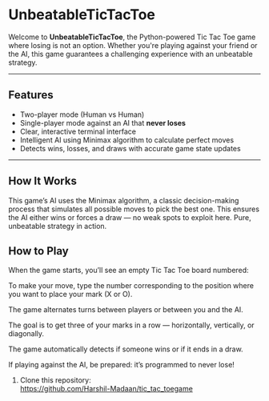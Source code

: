 # UnbeatableTicTacToe

Welcome to **UnbeatableTicTacToe**, the Python-powered Tic Tac Toe game where losing is not an option. Whether you're playing against your friend or the AI, this game guarantees a challenging experience with an unbeatable strategy.

---

## Features

- Two-player mode (Human vs Human)  
- Single-player mode against an AI that **never loses**  
- Clear, interactive terminal interface  
- Intelligent AI using Minimax algorithm to calculate perfect moves  
- Detects wins, losses, and draws with accurate game state updates  

---

## How It Works
This game’s AI uses the Minimax algorithm, a classic decision-making process that simulates all possible moves to pick the best one. This ensures the AI either wins or forces a draw — no weak spots to exploit here. Pure, unbeatable strategy in action.



## How to Play
When the game starts, you’ll see an empty Tic Tac Toe board numbered:

To make your move, type the number corresponding to the position where you want to place your mark (X or O).

The game alternates turns between players or between you and the AI.

The goal is to get three of your marks in a row — horizontally, vertically, or diagonally.

The game automatically detects if someone wins or if it ends in a draw.

If playing against the AI, be prepared: it’s programmed to never lose!



1. Clone this repository:  
  https://github.com/Harshil-Madaan/tic_tac_toegame
